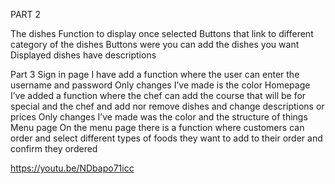 PART 2

The dishes
Function to display once selected
Buttons that link to different category of the dishes
Buttons were you can add the dishes you want 
Displayed dishes have descriptions

Part 3
Sign in page
I have add a function where the user can enter the username and password
Only changes I’ve made is the color 
Homepage 
 I’ve added a function where the chef can add the course that will be for special and the chef and add nor remove dishes and change descriptions or prices 
Only changes I’ve made was the color and the structure of things 
Menu page
On the menu page there is a function where customers can order and select different types of foods they want to add to their order and confirm they ordered 

https://youtu.be/NDbapo71icc
